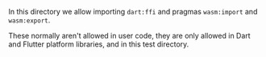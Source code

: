 In this directory we allow importing `dart:ffi` and pragmas `wasm:import` and
`wasm:export`.

These normally aren't allowed in user code, they are only allowed in Dart and
Flutter platform libraries, and in this test directory.
